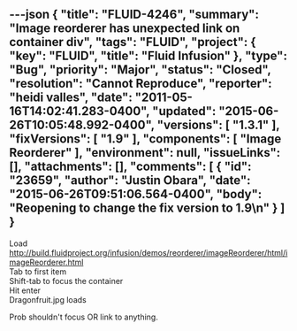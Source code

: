 ---json
{
  "title": "FLUID-4246",
  "summary": "Image reorderer has unexpected link on container div",
  "tags": "FLUID",
  "project": {
    "key": "FLUID",
    "title": "Fluid Infusion"
  },
  "type": "Bug",
  "priority": "Major",
  "status": "Closed",
  "resolution": "Cannot Reproduce",
  "reporter": "heidi valles",
  "date": "2011-05-16T14:02:41.283-0400",
  "updated": "2015-06-26T10:05:48.992-0400",
  "versions": [
    "1.3.1"
  ],
  "fixVersions": [
    "1.9"
  ],
  "components": [
    "Image Reorderer"
  ],
  "environment": null,
  "issueLinks": [],
  "attachments": [],
  "comments": [
    {
      "id": "23659",
      "author": "Justin Obara",
      "date": "2015-06-26T09:51:06.564-0400",
      "body": "Reopening to change the fix version to 1.9\n"
    }
  ]
}
---
Load <http://build.fluidproject.org/infusion/demos/reorderer/imageReorderer/html/imageReorderer.html>\
Tab to first item\
Shift-tab to focus the container\
Hit enter\
Dragonfruit.jpg loads

Prob shouldn't focus OR link to anything.

        